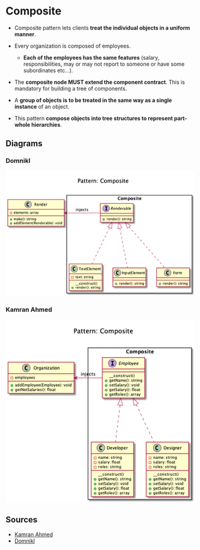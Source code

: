# Composite

+ Composite pattern lets clients **treat the individual objects in a uniform manner**.

+ Every organization is composed of employees. 
	+ **Each of the employees has the same features** (salary, responsibilities, may or may not report to someone or have some subordinates etc...).

+ The **composite node MUST extend the component contract**. This is mandatory for building a tree of components.

+ A **group of objects is to be treated in the same way as a single instance** of an object. 

+ This pattern **compose objects into tree structures to represent part-whole hierarchies**. 


<!-- 
## Recipe
+ Create a class 
--> 

## Diagrams
### Domnikl
![](domnikl/diagram.png)

### Kamran Ahmed
![](kamran-ahmed/diagram.png)

## Sources
+ [Kamran Ahmed](https://github.com/kamranahmedse/design-patterns-for-humans)
+ [Domnikl](https://github.com/domnikl/DesignPatternsPHP)